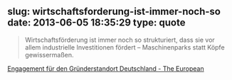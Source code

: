slug: wirtschaftsforderung-ist-immer-noch-so
date: 2013-06-05 18:35:29
type: quote
---

> Wirtschaftsförderung ist immer noch so strukturiert, dass sie vor allem industrielle Investitionen fördert – Maschinenparks statt Köpfe gewissermaßen.

[Engagement für den Gründerstandort Deutschland - The European](http://www.theeuropean.de/christoph-giesa/6970-engagement-fuer-den-gruenderstandort-deutschland#6970)

